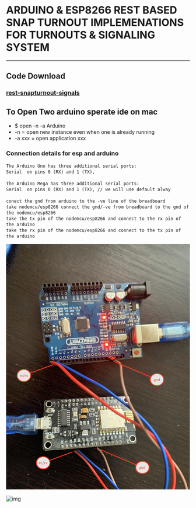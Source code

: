 # ARDUINO & ESP8266 REST BASED SNAP TURNOUT IMPLEMENATIONS FOR TURNOUTS & SIGNALING SYSTEM

--- 

## Code Download 
### [rest-snapturnout-signals](https://github.com/Adarsh-Model-Trains/jmri-mqtt-spring-transformer-wireless-eco-system/raw/production/ESP-ARDUINO-SOLUTIONS/rest-snapturnout-signals/rest-snapturnout-signals.zip)

## To Open Two arduino sperate ide on mac 
* $ open -n -a Arduino
* -n = open new instance even when one is already running
* -a xxx = open application xxx


### Connection details for esp and arduino 
```
The Arduino Uno has three additional serial ports: 
Serial  on pins 0 (RX) and 1 (TX), 

The Arduino Mega has three additional serial ports: 
Serial  on pins 0 (RX) and 1 (TX), // we will use default alway

conect the gnd from arduino to the -ve line of the breadboard 
take nodemcu/esp8266 connect the gnd/-ve from breadboard to the gnd of the nodemcu/esp8266
take the tx pin of the nodemcu/esp8266 and connect to the rx pin of the arduino 
take the rx pin of the nodemcu/esp8266 and connect to the tx pin of the arduino 

```


![img](../../image/con.JPG)

![img](../../image/esp-mega-conn.JPG)